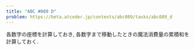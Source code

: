 ```yaml
---
title: "ABC #089 D"
problem: https://beta.atcoder.jp/contests/abc089/tasks/abc089_d
---
```

各数字の座標を計算しておき, 各数字まで移動したときの魔法消費量の累積和を計算しておく.
